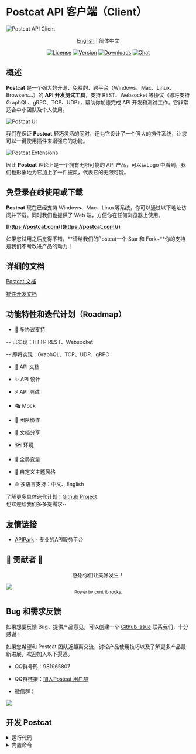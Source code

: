 # Postcat API 客户端（Client）

![Postcat API Client](http://data.eolinker.com/course/QbLMSaJ7f3dcd0b075a7031b31f8acb486e0a090f1bdc8d.jpeg)

<p align="center"><a href="wiki/README.en.md">English</a> | <span>简体中文</span></p>
<p align="center">
  <a href="https://github.com/Postcatlab/postcat"><img src="https://img.shields.io/github/license/Postcatlab/postcat?sanitize=true" alt="License"></a>
  <a href="https://github.com/Postcatlab/postcat/releases"><img src="https://img.shields.io/github/v/release/Postcatlab/postcat?sanitize=true" alt="Version"></a>
  <a href="https://github.com/Postcatlab/postcat/releases"><img src="https://img.shields.io/github/downloads/Postcatlab/postcat/total?sanitize=true" alt="Downloads"></a>
  <a href="https://discord.gg/W3uk39zJCR"><img src="https://img.shields.io/badge/chat-on%20discord-7289da.svg?sanitize=true" alt="Chat"></a>
</p>

## 概述

**Postcat** 是一个强大的开源、免费的、跨平台（Windows、Mac、Linux、Browsers...）的 **API 开发测试工具**，支持 REST、Websocket 等协议（即将支持 GraphQL、gRPC、TCP、UDP），帮助你加速完成 API 开发和测试工作。它非常适合中小团队及个人使用。

![Postcat UI](https://data.eolink.com/ImGzhCi79d0beb5b8221670dffceb61bf642af1960d3881)

我们在保证 **Postcat** 轻巧灵活的同时，还为它设计了一个强大的插件系统，让您可以一键使用插件来增强它的功能。

![Postcat Extensions](https://data.eolink.com/22UMwcV01e087e3549edb91361f15a9ba8047e16d0d3f3f)

因此 **Postcat** 理论上是一个拥有无限可能的 API 产品，可以从Logo 中看到，我们也形象地为它加上了一件披风，代表它的无限可能。


## 免登录在线使用或下载

**Postcat** 现在已经支持 Windows、Mac、Linux等系统，你可以通过以下地址访问并下载。同时我们也提供了 Web 端，方便你在任何浏览器上使用。

**[https://postcat.com/](https://postcat.com//)**

如果您试用之后觉得不错，**请给我们的Postcat一个 Star 和 Fork~**你的支持是我们不断改进产品的动力！

## 详细的文档

[Postcat 文档](https://docs.postcat.com/)

[插件开发文档](https://developer.postcat.com/api/get-started.html)


## 功能特性和迭代计划（Roadmap）

- 🚀 多协议支持

-- 已实现：HTTP REST、Websocket

-- 即将实现：GraphQL、TCP、UDP、gRPC

- 📕 API 文档

- ✨ API 设计

- ⚡ API 测试

- 🎭 Mock

- 🙌 团队协作

- 🎈 文档分享

- 🗺 环境

- 🧶 全局变量

- 🧩 自定义主题风格

- 🌐 多语言支持：中文、English

了解更多具体迭代计划：[Github Project](https://github.com/orgs/Postcatlab/projects/3)
</br>也欢迎给我们多多提需求~
</br>

## 友情链接

- [APIPark](https://apipark.com?utm_source=postcat) - 专业的API服务平台

## 💪 贡献者 💪
<p align="center">
感谢你们让美好发生！
</p>

<a href="https://github.com/Postcatlab/postcat/graphs/contributors">
  <img src="https://contrib.rocks/image?repo=Postcatlab/postcat" />
</a>

<div align="center">
<sub>Power by <a href="https://contrib.rocks">contrib.rocks</a>.</sub>
</div>

## Bug 和需求反馈

如果想要反馈 Bug、提供产品意见，可以创建一个 [Github issue](https://github.com/Postcatlab/postcat/issues) 联系我们，十分感谢！

如果您希望和 Postcat 团队近距离交流，讨论产品使用技巧以及了解更多产品最新进展，欢迎加入以下渠道。

- QQ群号码：981965807

- QQ群链接：[加入Postcat 用户群](https://jq.qq.com/?_wv=1027&k=Kej1qTUy)

- 微信群：

![](http://data.eolinker.com/course/NKhRRF668370911c8b8ea8a0887b5d62e71b0f1a22ad76a.png)


## 开发 Postcat

<details>

<summary>运行代码</summary>

</br>

请确保你已经部署好所需的开发环境：

- Node.js >= 14.17.x

- yarn >= 1.22.x

我们在开发和构建时使用 yarn 作为包管理工具，强烈建议你也这么做，但如果您希望使用 npm 也完全没问题，只是在安装依赖时可能需要多花一些时间。

### 运行桌面端程序

```shell

yarn install

yarn start

```

### 运行浏览器程序

```shell

cd src/browser&&npm install

yarn start

```

### 提高效率

如果想提高开发效率，可以安装 Angular 官方提供的命令行 Angular-cli 快速生成组件、服务等模板。

```

yarn add @angular/cli --global

```

</details>

<details>

<summary>内置命令</summary>

### 运行命令

|命令 |描述 |
| ------------ | ------------ |
|yarn start |开发模式下，同时运行在浏览器和桌面端 |
|yarn start:zh|中文开发模式，同时运行在浏览器和桌面端| 
|yarn start:web |仅运行在浏览器,同时开启后端代理 |
|yarn start:electron|仅运行在桌面端 |

> 本项目 i18n 使用的是编译手段，所以开发时无法切换语言
### 打包构建

|命令 |描述 |
| ------------ | ------------ |
|sudo yarn build|各系统打包 Electron 应用 |

### 运行测试

|命令 |描述 |
| ------------ | ------------ |
|yarn test |执行单元测试 |

